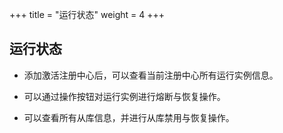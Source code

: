 +++
title = "运行状态"
weight = 4
+++

## 运行状态

+ 添加激活注册中心后，可以查看当前注册中心所有运行实例信息。

+ 可以通过操作按钮对运行实例进行熔断与恢复操作。

+ 可以查看所有从库信息，并进行从库禁用与恢复操作。
